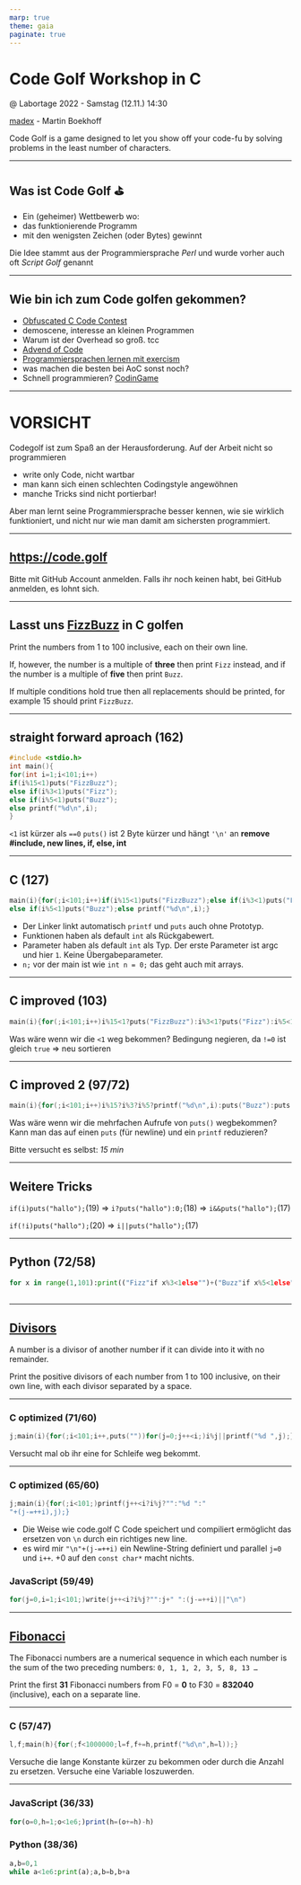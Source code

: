 ```yaml
---
marp: true
theme: gaia
paginate: true
---
```


<!-- class: invert lead -->
# Code Golf Workshop in C
@ Labortage 2022 - Samstag (12.11.) 14:30

[madex](https://wiki.das-labor.org/w/Benutzer:Martin) - Martin Boekhoff

Code Golf is a game designed to let you show off your code-fu by solving problems in the least number of characters.

<!--Mein Bildschirm 
https://meeten.statt-drosseln.de/b/mar-9pp-v9g-cu6 -->

---
<!-- class: -->

## Was ist **Code Golf** ⛳

 - Ein (geheimer) Wettbewerb wo:
 - das funktionierende Programm
 - mit den wenigsten Zeichen (oder Bytes) gewinnt

Die Idee stammt aus der Programmiersprache *Perl* und wurde vorher auch oft *Script Golf* genannt

---

## Wie bin ich zum Code golfen gekommen?
- [Obfuscated C Code Contest](https://www.ioccc.org/)
- demoscene, interesse an kleinen Programmen
- Warum ist der Overhead so groß. tcc
- [Advend of Code](https://adventofcode.com/2020)
- [Programmiersprachen lernen mit exercism](https://exercism.org/)
- was machen die besten bei AoC sonst noch?
- Schnell programmieren? [CodinGame](https://www.codingame.com/start)


---

# VORSICHT

Codegolf ist zum Spaß an der Herausforderung. Auf der Arbeit nicht so programmieren

- write only Code, nicht wartbar
- man kann sich einen schlechten Codingstyle angewöhnen
- manche Tricks sind nicht portierbar!

Aber man lernt seine Programmiersprache besser kennen,
wie sie wirklich funktioniert, und nicht nur wie man damit am sichersten programmiert. 

---

<!-- _class: lead gaia -->
## https://code.golf

Bitte mit GitHub Account anmelden. Falls ihr noch keinen habt, bei GitHub anmelden, es lohnt sich.

---
<!-- _class: lead -->
## Lasst uns [FizzBuzz](https://code.golf/fizz-buzz#c) in C golfen

Print the numbers from 1 to 100 inclusive, each on their own line.

If, however, the number is a multiple of **three** then print `Fizz` instead, and if the number is a multiple of **five** then print `Buzz`.

If multiple conditions hold true then all replacements should be printed, for example 15 should print `FizzBuzz`.

---
<!-- class: lead -->
## straight forward aproach (162)

```c
#include <stdio.h>
int main(){
for(int i=1;i<101;i++)
if(i%15<1)puts("FizzBuzz");
else if(i%3<1)puts("Fizz");
else if(i%5<1)puts("Buzz");
else printf("%d\n",i);
}
```
`<1` ist kürzer als `==0`
`puts()` ist 2 Byte kürzer und hängt `'\n'` an
**remove #include, new lines, if, else, int**

---

<!-- class: lead -->
## C (127)

```c
main(i){for(;i<101;i++)if(i%15<1)puts("FizzBuzz");else if(i%3<1)puts("Fizz");
else if(i%5<1)puts("Buzz");else printf("%d\n",i);}
```
- Der Linker linkt automatisch `printf` und `puts` auch ohne Prototyp.
- Funktionen haben als default `int` als Rückgabewert.
- Parameter haben als default `int` als Typ. Der erste Parameter ist argc und hier `1`. Keine Übergabeparameter.
- `n;` vor der main ist wie `int n = 0;` das geht auch mit arrays.

---

<!-- class: lead -->
## C improved (103)

```c
main(i){for(;i<101;i++)i%15<1?puts("FizzBuzz"):i%3<1?puts("Fizz"):i%5<1?puts("Buzz"):printf("%d\n",i);}
```
Was wäre wenn wir die `<1` weg bekommen?
Bedingung negieren, da `!=0` ist gleich `true` => neu sortieren

---
<!-- class: lead -->
## C improved 2 (97/72)

```c
main(i){for(;i<101;i++)i%15?i%3?i%5?printf("%d\n",i):puts("Buzz"):puts("Fizz"):puts("FizzBuzz");}
```
Was wäre wenn wir die mehrfachen Aufrufe von `puts()` wegbekommen? 
Kann man das auf einen `puts` (für newline) und ein `printf` reduzieren?

Bitte versucht es selbst: *15 min*

---
<!-- class:  -->
## Weitere Tricks

`if(i)puts("hallo");`(19)  => 
`i?puts("hallo"):0;`(18) =>
`i&&puts("hallo");`(17)

`if(!i)puts("hallo");`(20)  => 
`i||puts("hallo");`(17)

---
<!-- class: lead -->
## Python (72/58)

```python
for x in range(1,101):print(("Fizz"if x%3<1else"")+("Buzz"if x%5<1else"")or x)
```

## 

---
<!-- class: lead -->
## [Divisors](https://code.golf/divisors#c)

A number is a divisor of another number if it can divide into it with no remainder.

Print the positive divisors of each number from 1 to 100 inclusive, on their own line, with each divisor separated by a space.

---
### C optimized (71/60)
```c
j;main(i){for(;i<101;i++,puts(""))for(j=0;j++<i;)i%j||printf("%d ",j);}
```

Versucht mal ob ihr eine for Schleife weg bekommt.

---
### C optimized (65/60)
```c
j;main(i){for(;i<101;)printf(j++<i?i%j?"":"%d ":"
"+(j-=++i),j);}
```
- Die Weise wie code.golf C Code speichert und compiliert ermöglicht das ersetzen von `\n` durch ein richtiges new line.
- es wird mir `"\n"+(j-=++i)` ein Newline-String definiert und parallel `j=0` und `i++`. +0 auf den `const char*` macht nichts.

### JavaScript (59/49)

````c
for(j=0,i=1;i<101;)write(j++<i?i%j?"":j+" ":(j-=++i)||"\n")
````

---
## [Fibonacci](https://code.golf/fibonacci#c)

The Fibonacci numbers are a numerical sequence in which each number is the sum of the two preceding numbers: 
`0, 1, 1, 2, 3, 5, 8, 13 …`

Print the first **31** Fibonacci numbers from F0 = **0** to F30 = **832040** (inclusive), each on a separate line.

---

###  C (57/47)
````c
l,f;main(h){for(;f<1000000;l=f,f+=h,printf("%d\n",h=l));}
````
Versuche die lange Konstante kürzer zu bekommen oder durch die Anzahl zu ersetzen.
Versuche eine Variable loszuwerden.

---

### JavaScript (36/33)

`````js
for(o=0,h=1;o<1e6;)print(h=(o+=h)-h)
`````

### Python (38/36)

`````python
a,b=0,1
while a<1e6:print(a);a,b=b,b+a
`````
